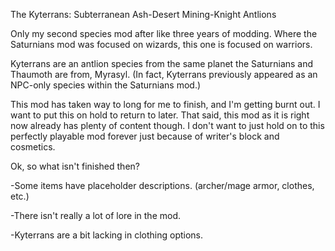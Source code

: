 The Kyterrans: Subterranean Ash-Desert Mining-Knight Antlions

Only my second species mod after like three years of modding. Where the Saturnians mod was focused on wizards, this one is focused on warriors.

Kyterrans are an antlion species from the same planet the Saturnians and Thaumoth are from, Myrasyl. (In fact, Kyterrans previously appeared as an NPC-only species within the Saturnians mod.)

This mod has taken way to long for me to finish, and I'm getting burnt out. I want to put this on hold to return to later.
That said, this mod as it is right now already has plenty of content though. I don't want to just hold on to this perfectly playable mod forever just because of writer's block and cosmetics.

Ok, so what isn't finished then?

-Some items have placeholder descriptions. (archer/mage armor, clothes, etc.)

-There isn't really a lot of lore in the mod.	

-Kyterrans are a bit lacking in clothing options.
